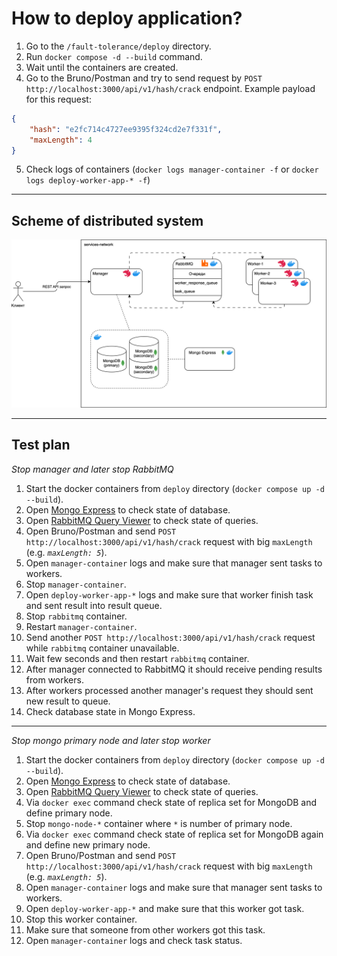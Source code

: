 # How to deploy application?

1. Go to the `/fault-tolerance/deploy` directory.
2. Run `docker compose -d --build` command.
3. Wait until the containers are created.
4. Go to the Bruno/Postman and try to send request by `POST http://localhost:3000/api/v1/hash/crack` endpoint.
   Example payload for this request:

```json
{
	"hash": "e2fc714c4727ee9395f324cd2e7f331f",
	"maxLength": 4
}
```

5. Check logs of containers (`docker logs manager-container -f` or `docker logs deploy-worker-app-* -f`)

---

## Scheme of distributed system

![DrawIO Scheme](./assets/fault-tolerance.svg)

---

## Test plan

_Stop manager and later stop RabbitMQ_

1. Start the docker containers from `deploy` directory (`docker compose up -d --build`).
2. Open [Mongo Express](http://localhost:8081/db/hashcracker_db/crack_requests) to check state of database.
3. Open [RabbitMQ Query Viewer](http://localhost:15672/#/queues) to check state of queries.
4. Open Bruno/Postman and send `POST http://localhost:3000/api/v1/hash/crack` request with big `maxLength` (e.g. _`maxLength: 5`_).
5. Open `manager-container` logs and make sure that manager sent tasks to workers.
6. Stop `manager-container`.
7. Open `deploy-worker-app-*` logs and make sure that worker finish task and sent result into result queue.
8. Stop `rabbitmq` container.
9. Restart `manager-container`.
10. Send another `POST http://localhost:3000/api/v1/hash/crack` request while `rabbitmq` container unavailable.
11. Wait few seconds and then restart `rabbitmq` container.
12. After manager connected to RabbitMQ it should receive pending results from workers.
13. After workers processed another manager's request they should sent new result to queue.
14. Check database state in Mongo Express.

---

_Stop mongo primary node and later stop worker_

1. Start the docker containers from `deploy` directory (`docker compose up -d --build`).
2. Open [Mongo Express](http://localhost:8081/db/hashcracker_db/crack_requests) to check state of database.
3. Open [RabbitMQ Query Viewer](http://localhost:15672/#/queues) to check state of queries.
4. Via `docker exec` command check state of replica set for MongoDB and define primary node.
5. Stop `mongo-node-*` container where `*` is number of primary node.
6. Via `docker exec` command check state of replica set for MongoDB again and define new primary node.
7. Open Bruno/Postman and send `POST http://localhost:3000/api/v1/hash/crack` request with big `maxLength` (e.g. _`maxLength: 5`_).
8. Open `manager-container` logs and make sure that manager sent tasks to workers.
9. Open `deploy-worker-app-*` and make sure that this worker got task.
10. Stop this worker container.
11. Make sure that someone from other workers got this task.
12. Open `manager-container` logs and check task status.
